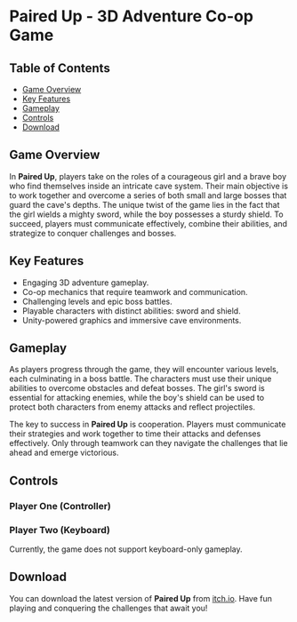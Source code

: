 # Paired Up - 3D Adventure Co-op Game

## Table of Contents
- [Game Overview](#game-overview)
- [Key Features](#key-features)
- [Gameplay](#gameplay)
- [Controls](#controls)
- [Download](#download)

## Game Overview
In **Paired Up**, players take on the roles of a courageous girl and a brave boy who find themselves inside an intricate cave system. Their main objective is to work together and overcome a series of both small and large bosses that guard the cave's depths. The unique twist of the game lies in the fact that the girl wields a mighty sword, while the boy possesses a sturdy shield. To succeed, players must communicate effectively, combine their abilities, and strategize to conquer challenges and bosses.

## Key Features
- Engaging 3D adventure gameplay.
- Co-op mechanics that require teamwork and communication.
- Challenging levels and epic boss battles.
- Playable characters with distinct abilities: sword and shield.
- Unity-powered graphics and immersive cave environments.

## Gameplay
As players progress through the game, they will encounter various levels, each culminating in a boss battle. The characters must use their unique abilities to overcome obstacles and defeat bosses. The girl's sword is essential for attacking enemies, while the boy's shield can be used to protect both characters from enemy attacks and reflect projectiles.

The key to success in **Paired Up** is cooperation. Players must communicate their strategies and work together to time their attacks and defenses effectively. Only through teamwork can they navigate the challenges that lie ahead and emerge victorious.

## Controls
### Player One (Controller)
### Player Two (Keyboard)
Currently, the game does not support keyboard-only gameplay.

## Download
You can download the latest version of **Paired Up** from [itch.io](https://yousn.itch.io/paired-up). Have fun playing and conquering the challenges that await you!


